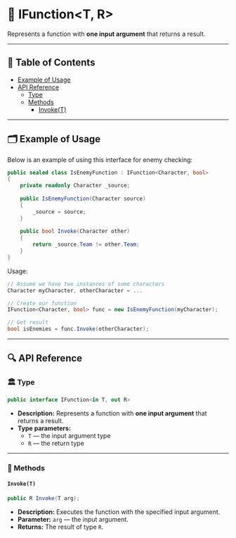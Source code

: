 # 🧩 IFunction&lt;T, R&gt;

Represents a function with <b>one input argument</b> that returns a result.

---

## 📑 Table of Contents

- [Example of Usage](#-example-of-usage)
- [API Reference](#-api-reference)
    - [Type](#-type)
    - [Methods](#-methods)
        - [Invoke(T)](#invoket)

---

## 🗂 Example of Usage

Below is an example of using this interface for enemy checking:

```csharp
public sealed class IsEnemyFunction : IFunction<Character, bool>
{
    private readonly Character _source;
    
    public IsEnemyFunction(Character source) 
    {
        _source = source;  
    } 
    
    public bool Invoke(Character other) 
    {
        return _source.Team != other.Team; 
    } 
}
```

Usage:

```csharp
// Assume we have two instances of some characters 
Character myCharacter, otherCharacter = ...

// Create our function
IFunction<Character, bool> func = new IsEnemyFunction(myCharacter);

// Get result
bool isEnemies = func.Invoke(otherCharacter);
```

---

## 🔍 API Reference

### 🏛️ Type <div id="-type"></div>

```csharp
public interface IFunction<in T, out R>
```

- **Description:** Represents a function with <b>one input argument</b> that returns a result.
- **Type parameters:**
    - `T` — the input argument type
    - `R` — the return type

---

### 🏹 Methods

#### `Invoke(T)`

```csharp
public R Invoke(T arg);
```

- **Description:** Executes the function with the specified input argument.
- **Parameter:** `arg` — the input argument.
- **Returns:** The result of type `R`.